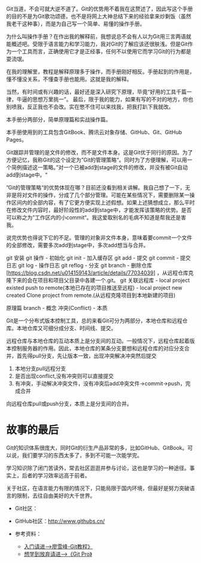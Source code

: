 Git当道，不会可就大逆不道了。Git的优势用不着我在这赘述了，因此写这个手册的目的不是为Git歌功颂德，也不是将网上大神总结下来的经验拿来炒剩饭（虽然我老干这种事），而是为自己写一个简单、易懂的操作手册。

为什么叫操作手册？在作出我的解释前，我想说总不会有人以为Git用三言两语就能概述吧。受限于语言能力和学习能力，我对Git的了解应该还很肤浅。但是Git作为一个工具而言，正确使用它才是正经事，任何不以使用它而学习Git的行为都是耍流氓。

在我的理解里，教程是解释原理多于操作，而手册刚好相反。手册起到的作用是，懂不懂没关系，不懂查手册也能用。这就是我的解释。

当然，有时间或有兴趣的话，最好还是深入研究下原理，毕竟“好用的工具千篇一律，牛逼的思想万里挑一”。
最后，限于我的能力，如果有写的不对的地方，你也别喷我，反正我也不会改。实在憋不住可以来找我，把我打趴下我就改。

本手册分两部分，简单原理篇和实战操作篇。

本手册使用到的工具包含GitBook、腾讯云对象存储、GitHub、Git、GitHub Pages。







Git跟踪并管理的是文件的修改，而不是文件本身。这是Git优于同行的原因。为了方便记忆，我称Git的这个设定为”Git的管理策略“。同时为了方便理解，可以用一个简例描述这一策略。”对一个已被add到stage的文件的修改，并没有被Git自动add到stage中。“

”Git的管理策略“的优势体现在哪？目前还没看到相关讲解。我自己想了一下，无非是将对文件的操作，分成了几个部分管理。可能在某些情况下，需要删除某一操作区间内的全部内容，有了它更方便实现上述假想。如果上述猜想成立，那么平时在修改文件内容时，最好阶段性的add到stage中，才能发挥该策略的优势。是否可以称之为”工作区内的小commit“。我这爱取别名的毛病不知道是帮我还是害我。

说完优势也得说下它的不足。管理的对象非文件本身，意味着要commit一个文件的全部修改，需要多次add到stage中，多次add想当与合并。






git 安装
git 操作
    - 初始化 git init
    - 加入缓存区 git add
    - 提交 git commit
    - 提交日志 git log
    - 操作日志 git reflog
    - 分支 git branch
    - 删除仓库  [https://blog.csdn.net/u014159143/article/details/77034039] ，从远程仓库克隆下来的会在项目和项目父目录中各建一个.git。
git 关联远程库
    - local project existed push to remote(本地已存在的项目推送至远程)
    - local project new created Clone project from remote.(从远程克隆项目到本地新建的项目)

原理篇
branch 
    - 概念
冲突(Conflict)
    - 本质 











Git是一个分布式版本控制工具，总的来看Git可分为两部分，本地仓库和远程仓库。本地仓库又可细分成分支、时间线、提交。


远程仓库与本地仓库的互动本质上是分支间的互动。一般情况下，远程仓库起着版本控制服务器的作用。因此，本地仓库的某条分支要想和远程仓库的对应分支合并，首先得pull分支，先让版本一致，出现冲突解决冲突然后提交

1. 本地分支pull远程分支
2. 是否出现conflict,没有冲突则可以直接提交
3. 有冲突，手动解决冲突文件，没有冲突后add冲突文件->commit->push，完成合并

向远程仓库pull或push分支，本质上是分支间的合并。



# 故事的最后
Git的知识体系很庞大，同时Git的衍生产品非常的多，比如GitHub、GitBook。可以说，我们要学习的东西太多了，多到不可能一次能学完。

学习知识除了闭门苦读外，常去社区逛逛并参与讨论，这也是学习的一种途径。事实上，后者的学习效率远高于前者。

关于社区，在语言能力有限的情况下，只能局限于国内环境，但最好是努力突破语言的限制，去往自由美好的大千世界。

* Git社区：
* GitHub社区：http://www.githubs.cn/

* 参考资料：
    * [入门请进——>廖雪峰-Git教程》](https://www.liaoxuefeng.com/wiki/0013739516305929606dd18361248578c67b8067c8c017b000/00137586810169600f39e17409a4358b1ac0d3621356287000)
    * [想学到放弃请进——>《Git Pro》](https://git-scm.com/book/zh/v2)